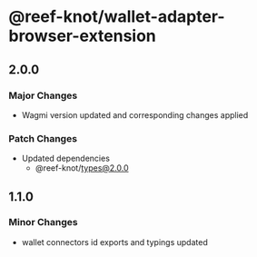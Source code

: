 # @reef-knot/wallet-adapter-browser-extension

## 2.0.0

### Major Changes

- Wagmi version updated and corresponding changes applied

### Patch Changes

- Updated dependencies
  - @reef-knot/types@2.0.0

## 1.1.0

### Minor Changes

- wallet connectors id exports and typings updated
